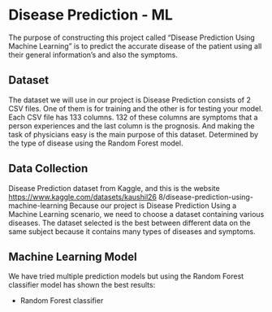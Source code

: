 # Disease Prediction - ML
The purpose of constructing this project called “Disease Prediction Using Machine Learning” is 
to predict the accurate disease of the patient using all their general information’s 
and also the symptoms. 

## Dataset
The dataset we will use in our project is Disease Prediction consists of 2 CSV files. One of them is for training and the other is for testing your model. Each CSV file has 133 columns. 132 of these columns are symptoms that a person experiences and the last column is the prognosis. And making the task of physicians easy is the main purpose of this dataset. Determined by the type of disease using the Random Forest model.

## Data Collection
Disease Prediction dataset
from Kaggle, and this is the website
https://www.kaggle.com/datasets/kaushil26
8/disease-prediction-using-machine-learning
Because our project is Disease Prediction
Using a Machine Learning scenario, we need
to choose a dataset containing various
diseases. The dataset selected is the best
between different data on the same subject
because it contains many types of diseases
and symptoms.

## Machine Learning Model
We have tried multiple
prediction models but using
the Random Forest classifier
model has shown the best
results:

* Random Forest classifier
